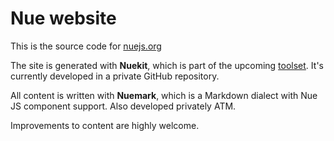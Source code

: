 
# Nue website

This is the source code for [nuejs.org](//nuejs.org)

The site is generated with **Nuekit**, which is part of the upcoming [toolset](//nuejs.org/tools/). It's currently developed in a private GitHub repository.

All content is written with **Nuemark**, which is a Markdown dialect with Nue JS component support. Also developed privately ATM.

Improvements to content are highly welcome.
